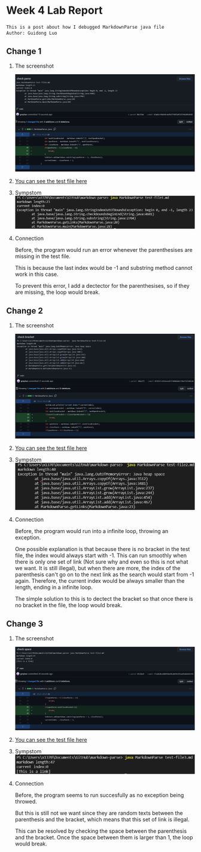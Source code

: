 # Week 4 Lab Report 
    This is a post about how I debugged MarkdownParse java file
    Author: Guidong Luo
## Change 1
1. The screenshot

    ![Image](Images\change1.png)
2. [You can see the test file here](https://github.com/greyluo/markdown-parse/blob/98fd6802a675528b32cf23c100dc6b7339868c67/test-file1.md)


3. Sympstom 
    ![Image](Images\s1.png)
4. Connection
    
    Before, the program would run an error whenever the parenthesises are missing in the test file. 
    
    This is because the last index would be -1 and substring method cannot work in this case.

    To prevent this error, I add a dectector for the parenthesises, so if they are missing, the loop would break. 
## Change 2
1. The screenshot

    ![Image](Images\change2.png)
2. [You can see the test file here](https://github.com/greyluo/markdown-parse/blob/07476fcc87acecd23718b86da172be276fe4bc8e/test-file2.md)


3. Sympstom 
    ![Image](Images\s2.png)
4. Connection
    
    Before, the program would run into a infinite loop, throwing an exception. 

    One possible explanation is that because there is no bracket in the test file, the index would always start with -1. This can run smoothly when there is only one set of link (Not sure why and even so this is not what we want. It is still illegal), but when there are more, the index of the parenthesis can't go on to the next link as the search would start from -1 again. Therefore, the current index would be always smaller than the length, ending in a infinite loop.

    The simple solution to this is to dectect the bracket so that once there is no bracket in the file, the loop would break.

## Change 3
1. The screenshot

    ![Image](Images\change3.png)
2. [You can see the test file here](https://github.com/greyluo/markdown-parse/blob/f7a2b28ceb84950af0cd839e195a2d5ab4e411f8/test-file3.md)


3. Sympstom 
    ![Image](Images\s3.png)
4. Connection
    
   Before, the program seems to run succesfully as no exception being throwed.

   But this is still not we want since they are random texts between the parenthesis and the bracket, which means that this set of link is illegal. 

   This can be resolved by checking the space between the parenthesis and the bracket. Once the space between them is larger than 1, the loop would break.
